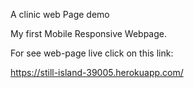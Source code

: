 A clinic web Page demo

My first Mobile Responsive Webpage.

For see web-page live click on this link:


https://still-island-39005.herokuapp.com/
